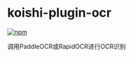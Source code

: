 # koishi-plugin-ocr

[![npm](https://img.shields.io/npm/v/koishi-plugin-ocr?style=flat-square)](https://www.npmjs.com/package/koishi-plugin-ocr)

调用PaddleOCR或RapidOCR进行OCR识别

